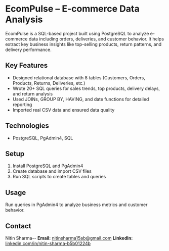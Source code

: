 # EcomPulse – E-commerce Data Analysis

EcomPulse is a SQL-based project built using PostgreSQL to analyze e-commerce data including orders, deliveries, and customer behavior. It helps extract key business insights like top-selling products, return patterns, and delivery performance.



## Key Features
- Designed relational database with 8 tables (Customers, Orders, Products, Returns, Deliveries, etc.)
- Wrote 20+ SQL queries for sales trends, top products, delivery delays, and return analysis
- Used JOINs, GROUP BY, HAVING, and date functions for detailed reporting
- Imported real CSV data and ensured data quality

## Technologies
- PostgreSQL, PgAdmin4, SQL

## Setup
1. Install PostgreSQL and PgAdmin4  
2. Create database and import CSV files  
3. Run SQL scripts to create tables and queries

## Usage
Run queries in PgAdmin4 to analyze business metrics and customer behavior.

## Contact
Nitin Sharma--
**Email:** [nitinsharma15ab@gmail.com](mailto:nitinsharma15ab@gmail.com)
**LinkedIn:** [linkedin.com/in/nitin-sharma-b5b01224b](https://linkedin.com/in/nitin-sharma-b5b01224b)

